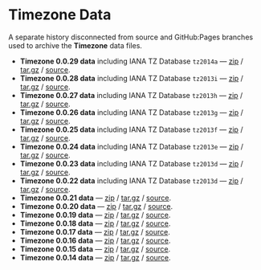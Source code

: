 # Timezone Data

A separate history disconnected from source and GitHub:Pages branches used to
archive the **Timezone** data files.

 * **Timezone 0.0.29 data** including IANA TZ Database `tz2014a` &mdash;
   [zip](https://github.com/bigeasy/timezone/zipball/data-v0.0.29)
   /
   [tar.gz](https://github.com/bigeasy/timezone/tarball/data-v0.0.29)
   /
   [source](https://github.com/bigeasy/timezone/tree/data-v0.0.29).
 * **Timezone 0.0.28 data** including IANA TZ Database `tz2013i` &mdash;
   [zip](https://github.com/bigeasy/timezone/zipball/data-v0.0.28)
   /
   [tar.gz](https://github.com/bigeasy/timezone/tarball/data-v0.0.28)
   /
   [source](https://github.com/bigeasy/timezone/tree/data-v0.0.28).
 * **Timezone 0.0.27 data** including IANA TZ Database `tz2013h` &mdash;
   [zip](https://github.com/bigeasy/timezone/zipball/data-v0.0.27)
   /
   [tar.gz](https://github.com/bigeasy/timezone/tarball/data-v0.0.27)
   /
   [source](https://github.com/bigeasy/timezone/tree/data-v0.0.27).
 * **Timezone 0.0.26 data** including IANA TZ Database `tz2013g` &mdash;
   [zip](https://github.com/bigeasy/timezone/zipball/data-v0.0.26)
   /
   [tar.gz](https://github.com/bigeasy/timezone/tarball/data-v0.0.26)
   /
   [source](https://github.com/bigeasy/timezone/tree/data-v0.0.26).
 * **Timezone 0.0.25 data** including IANA TZ Database `tz2013f` &mdash;
   [zip](https://github.com/bigeasy/timezone/zipball/data-v0.0.25)
   /
   [tar.gz](https://github.com/bigeasy/timezone/tarball/data-v0.0.25)
   /
   [source](https://github.com/bigeasy/timezone/tree/data-v0.0.25).
 * **Timezone 0.0.24 data** including IANA TZ Database `tz2013e` &mdash;
   [zip](https://github.com/bigeasy/timezone/zipball/data-v0.0.24)
   /
   [tar.gz](https://github.com/bigeasy/timezone/tarball/data-v0.0.24)
   /
   [source](https://github.com/bigeasy/timezone/tree/data-v0.0.24).
 * **Timezone 0.0.23 data** including IANA TZ Database `tz2013d` &mdash;
   [zip](https://github.com/bigeasy/timezone/zipball/data-v0.0.23)
   /
   [tar.gz](https://github.com/bigeasy/timezone/tarball/data-v0.0.23)
   /
   [source](https://github.com/bigeasy/timezone/tree/data-v0.0.23).
 * **Timezone 0.0.22 data** including IANA TZ Database `tz2013d` &mdash;
   [zip](https://github.com/bigeasy/timezone/zipball/data-v0.0.22)
   /
   [tar.gz](https://github.com/bigeasy/timezone/tarball/data-v0.0.22)
   /
   [source](https://github.com/bigeasy/timezone/tree/data-v0.0.22).
 * **Timezone 0.0.21 data** &mdash;
   [zip](https://github.com/bigeasy/timezone/zipball/data-v0.0.21)
   /
   [tar.gz](https://github.com/bigeasy/timezone/tarball/data-v0.0.21)
   /
   [source](https://github.com/bigeasy/timezone/tree/data-v0.0.21).
 * **Timezone 0.0.20 data** &mdash;
   [zip](https://github.com/bigeasy/timezone/zipball/data-v0.0.20)
   /
   [tar.gz](https://github.com/bigeasy/timezone/tarball/data-v0.0.20)
   /
   [source](https://github.com/bigeasy/timezone/tree/data-v0.0.20).
 * **Timezone 0.0.19 data** &mdash;
   [zip](https://github.com/bigeasy/timezone/zipball/data-v0.0.19)
   /
   [tar.gz](https://github.com/bigeasy/timezone/tarball/data-v0.0.19)
   /
   [source](https://github.com/bigeasy/timezone/tree/data-v0.0.19).
 * **Timezone 0.0.18 data** &mdash;
   [zip](https://github.com/bigeasy/timezone/zipball/data-v0.0.18)
   /
   [tar.gz](https://github.com/bigeasy/timezone/tarball/data-v0.0.18)
   /
   [source](https://github.com/bigeasy/timezone/tree/data-v0.0.18).
 * **Timezone 0.0.17 data** &mdash;
   [zip](https://github.com/bigeasy/timezone/zipball/data-v0.0.17)
   /
   [tar.gz](https://github.com/bigeasy/timezone/tarball/data-v0.0.17)
   /
   [source](https://github.com/bigeasy/timezone/tree/data-v0.0.17).
 * **Timezone 0.0.16 data** &mdash;
   [zip](https://github.com/bigeasy/timezone/zipball/data-v0.0.16)
   /
   [tar.gz](https://github.com/bigeasy/timezone/tarball/data-v0.0.16)
   /
   [source](https://github.com/bigeasy/timezone/tree/data-v0.0.16).
 * **Timezone 0.0.15 data** &mdash;
   [zip](https://github.com/bigeasy/timezone/zipball/data-v0.0.15)
   /
   [tar.gz](https://github.com/bigeasy/timezone/tarball/data-v0.0.15)
   /
   [source](https://github.com/bigeasy/timezone/tree/data-v0.0.15).
 * **Timezone 0.0.14 data** &mdash;
   [zip](https://github.com/bigeasy/timezone/zipball/data-v0.0.14)
   /
   [tar.gz](https://github.com/bigeasy/timezone/tarball/data-v0.0.14)
   /
   [source](https://github.com/bigeasy/timezone/tree/data-v0.0.14).
